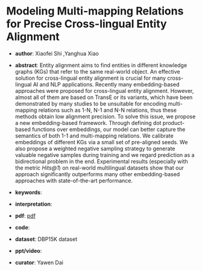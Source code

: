 # Modeling Multi-mapping Relations for Precise Cross-lingual Entity Alignment

- **author**: Xiaofei Shi ,Yanghua Xiao 

- **abstract**: Entity alignment aims to find entities in different knowledge graphs (KGs) that refer to the same real-world object. An effective solution for cross-lingual entity alignment is crucial for many cross-lingual AI and NLP applications. Recently many embedding-based approaches were proposed for cross-lingual entity alignment. However, almost all of them are based on TransE or its variants, which have been demonstrated by many studies to be unsuitable for encoding multi-mapping relations such as 1-N, N-1 and N-N relations, thus these methods obtain low alignment precision. To solve this issue, we propose a new embedding-based framework. Through defining dot product-based functions over embeddings, our model can better capture the semantics of both 1-1 and multi-mapping relations. We calibrate embeddings of different KGs via a small set of pre-aligned seeds. We also propose a weighted negative sampling strategy to generate valuable negative samples during training and we regard prediction as a bidirectional problem in the end. Experimental results (especially with the metric *Hits@1*) on real-world multilingual datasets show that our approach significantly outperforms many other embedding-based approaches with state-of-the-art performance. 

- **keywords**:

- **interpretation**:

- **pdf**: [pdf]( https://www.aclweb.org/anthology/D19-1075.pdf )

- **code**:

- **dataset**:  DBP15K dataset

- **ppt/video**:

- **curator**: Yawen Dai